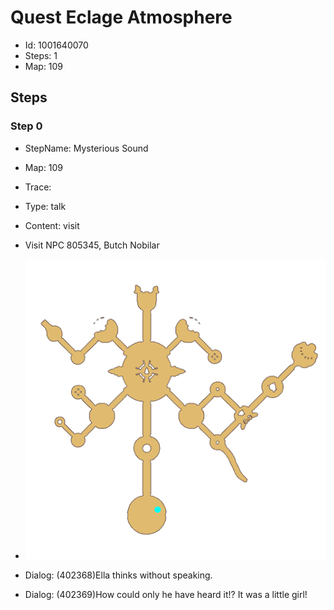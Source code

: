 # Quest Eclage Atmosphere

- Id: 1001640070
- Steps: 1
- Map: 109

## Steps

### Step 0
- StepName:  Mysterious Sound
- Map:  109
- Trace:  
- Type:  talk
- Content:  visit
- Visit NPC 805345, Butch Nobilar

- ![images/1001640070_0.png](images/1001640070_0.png)
- Dialog: (402368)Ella thinks without speaking.
- Dialog: (402369)How could only he have heard it!? It was a little girl!


